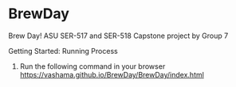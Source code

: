 # BrewDay
Brew Day! ASU SER-517 and SER-518 Capstone project by
Group 7

Getting Started:
Running Process
1. Run the following command in your browser
				https://vashama.github.io/BrewDay/BrewDay/index.html
